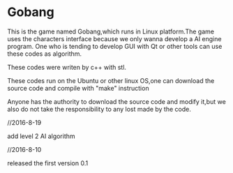 # Gobang 
This is the game named Gobang,which runs in Linux platform.The game uses the characters interface because we only wanna 
develop a AI engine program. One who is tending to develop GUI with Qt or other tools can use these codes as algorithm.

These codes were writen by c++ with stl. 

These codes run on the Ubuntu or other linux OS,one can download the source code and compile with "make" instruction

Anyone has the authority to download the source code and modify it,but we also do not take the responsibility to any lost 
made by the code.


//2016-8-19

add level 2 AI algorithm 


//2016-8-10

released the first version 0.1
